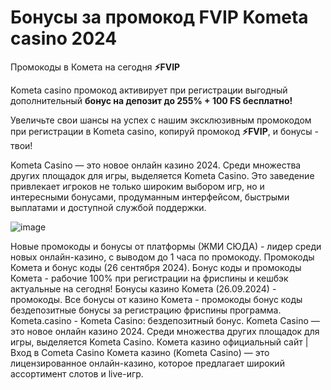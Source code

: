 # Бонусы за промокод FVIP Kometa casino 2024

 Промокоды в Комета на сегодня **⚡️FVIP**

 Kometa casino промокод активирует при регистрации выгодный дополнительный **бонус на депозит до 255% + 100 FS бесплатно!**

 Увеличьте свои шансы на успех с нашим эксклюзивным промокодом при регистрации в Kometa casino, копируй промокод **⚡️FVIP**, и бонусы - твои!

 Kometa Casino — это новое онлайн казино 2024. Среди множества других площадок для игры, выделяется Kometa Casino. Это заведение привлекает игроков не только широким выбором игр, но и интересными бонусами, продуманным интерфейсом, быстрыми выплатами и доступной службой поддержки.

![image](https://github.com/user-attachments/assets/9f5f093f-81a0-48f7-a9ca-424086941f3f)


Новые промокоды и бонусы от платформы (ЖМИ СЮДА) - лидер среди новых онлайн-казино, с выводом до 1 часа по промокоду. Промокоды Комета и бонус коды (26 сентября 2024). Бонус коды и промокоды Комета - рабочие 100% при регистрации на фриспины и кешбэк актуальные на сегодня! Бонусы казино Комета (26.09.2024) - промокоды. Все бонусы от казино Комета - промокоды бонус коды бездепозитные бонусы за регистрацию фриспины программа. Kometa.casino - Kometa Casino: бездепозитный бонус. Kometa Casino — это новое онлайн казино 2024. Среди множества других площадок для игры, выделяется Kometa Casino. Комета казино официальный сайт | Вход в Cometa Casino Комета казино (Kometa Casino) — это лицензированное онлайн-казино, которое предлагает широкий ассортимент слотов и live-игр.
